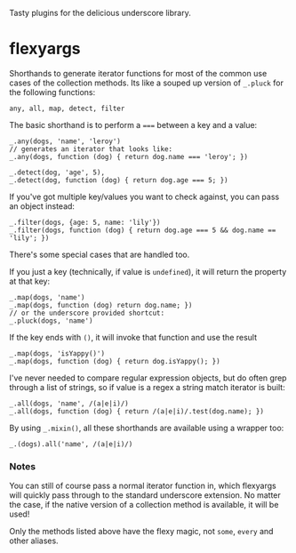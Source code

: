 Tasty plugins for the delicious underscore library.

flexyargs
=========

Shorthands to generate iterator functions for most of the common use cases of the collection methods.  Its like a souped up version of `_.pluck` for the following functions:

    any, all, map, detect, filter

    
The basic shorthand is to perform a `===` between a key and a value:

    _.any(dogs, 'name', 'leroy')  
    // generates an iterator that looks like:
    _.any(dogs, function (dog) { return dog.name === 'leroy'; })
    
    _.detect(dog, 'age', 5),
    _.detect(dog, function (dog) { return dog.age === 5; })
        
If you've got multiple key/values you want to check against, you can pass an object instead:

    _.filter(dogs, {age: 5, name: 'lily'})
    _.filter(dogs, function (dog) { return dog.age === 5 && dog.name == 'lily'; })
    
    
There's some special cases that are handled too.  

If you just a key (technically, if value is `undefined`), it will return the property at that key:

    _.map(dogs, 'name')
    _.map(dogs, function (dog) return dog.name; })
    // or the underscore provided shortcut:
    _.pluck(dogs, 'name')
    

If the key ends with `()`, it will invoke that function and use the result

    _.map(dogs, 'isYappy()')
    _.map(dogs, function (dog) { return dog.isYappy(); })
    

I've never needed to compare regular expression objects, but do often grep through a list of strings, so if value is a regex a string match iterator is built:

    _.all(dogs, 'name', /(a|e|i)/)
    _.all(dogs, function (dog) { return /(a|e|i)/.test(dog.name); })
    
    
By using `_.mixin()`, all these shorthands are available using a wrapper too:

    _.(dogs).all('name', /(a|e|i)/)

### Notes
You can still of course pass a normal iterator function in, which flexyargs will quickly pass through to the standard underscore extension.  No matter the case, if the native version of a collection method is available, it will be used!  

Only the methods listed above have the flexy magic, not `some`, `every` and other aliases.
